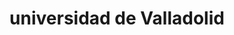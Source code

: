 ---
title: "universidad de Valladolid"
external_link: "https://comunicacion.uva.es/medidas/index.html"
type: "castilla-y-león"
img: "./images/universidades/universidad_de_valladolid.png"
file_title: "Acuerdo Adaptación Enseñanza"
file_link: "https://comunicacion.uva.es/_documentos/Documento-PREPARACION-DEL-CURSO-20-20-2021_Acuerdos_CG_24-07-2020.</a><i class='fas fa-external-link-alt'></i>"
---